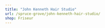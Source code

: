 ```yaml
---
title: "John Kenneth Hair Studio"
url: /spruce-grove/john-kenneth-hair-studio/
shop: Friseur
---
```

